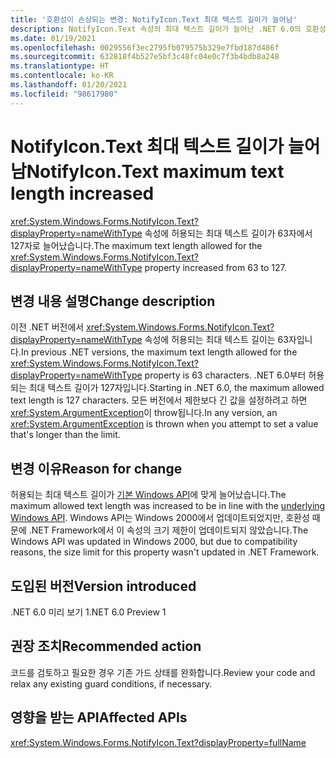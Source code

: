 ```yaml
---
title: '호환성이 손상되는 변경: NotifyIcon.Text 최대 텍스트 길이가 늘어남'
description: NotifyIcon.Text 속성의 최대 텍스트 길이가 늘어난 .NET 6.0의 호환성이 손상되는 변경에 대해 알아봅니다.
ms.date: 01/19/2021
ms.openlocfilehash: 0029556f3ec2795fb079575b329e7fbd187d486f
ms.sourcegitcommit: 632818f4b527e5bf3c48fc04e0c7f3b4bdb8a248
ms.translationtype: HT
ms.contentlocale: ko-KR
ms.lasthandoff: 01/20/2021
ms.locfileid: "98617980"
---
```

# <a name="notifyicontext-maximum-text-length-increased"></a><span data-ttu-id="e1f1d-103">NotifyIcon.Text 최대 텍스트 길이가 늘어남</span><span class="sxs-lookup"><span data-stu-id="e1f1d-103">NotifyIcon.Text maximum text length increased</span></span>

<span data-ttu-id="e1f1d-104"><xref:System.Windows.Forms.NotifyIcon.Text?displayProperty=nameWithType> 속성에 허용되는 최대 텍스트 길이가 63자에서 127자로 늘어났습니다.</span><span class="sxs-lookup"><span data-stu-id="e1f1d-104">The maximum text length allowed for the <xref:System.Windows.Forms.NotifyIcon.Text?displayProperty=nameWithType> property increased from 63 to 127.</span></span>

## <a name="change-description"></a><span data-ttu-id="e1f1d-105">변경 내용 설명</span><span class="sxs-lookup"><span data-stu-id="e1f1d-105">Change description</span></span>

<span data-ttu-id="e1f1d-106">이전 .NET 버전에서 <xref:System.Windows.Forms.NotifyIcon.Text?displayProperty=nameWithType> 속성에 허용되는 최대 텍스트 길이는 63자입니다.</span><span class="sxs-lookup"><span data-stu-id="e1f1d-106">In previous .NET versions, the maximum text length allowed for the <xref:System.Windows.Forms.NotifyIcon.Text?displayProperty=nameWithType> property is 63 characters.</span></span> <span data-ttu-id="e1f1d-107">.NET 6.0부터 허용되는 최대 텍스트 길이가 127자입니다.</span><span class="sxs-lookup"><span data-stu-id="e1f1d-107">Starting in .NET 6.0, the maximum allowed text length is 127 characters.</span></span> <span data-ttu-id="e1f1d-108">모든 버전에서 제한보다 긴 값을 설정하려고 하면 <xref:System.ArgumentException>이 throw됩니다.</span><span class="sxs-lookup"><span data-stu-id="e1f1d-108">In any version, an <xref:System.ArgumentException> is thrown when you attempt to set a value that's longer than the limit.</span></span>

## <a name="reason-for-change"></a><span data-ttu-id="e1f1d-109">변경 이유</span><span class="sxs-lookup"><span data-stu-id="e1f1d-109">Reason for change</span></span>

<span data-ttu-id="e1f1d-110">허용되는 최대 텍스트 길이가 [기본 Windows API](/windows/win32/api/shellapi/ns-shellapi-notifyicondataw#nif_showtip-0x00000080)에 맞게 늘어났습니다.</span><span class="sxs-lookup"><span data-stu-id="e1f1d-110">The maximum allowed text length was increased to be in line with the [underlying Windows API](/windows/win32/api/shellapi/ns-shellapi-notifyicondataw#nif_showtip-0x00000080).</span></span> <span data-ttu-id="e1f1d-111">Windows API는 Windows 2000에서 업데이트되었지만, 호환성 때문에 .NET Framework에서 이 속성의 크기 제한이 업데이트되지 않았습니다.</span><span class="sxs-lookup"><span data-stu-id="e1f1d-111">The Windows API was updated in Windows 2000, but due to compatibility reasons, the size limit for this property wasn't updated in .NET Framework.</span></span>

## <a name="version-introduced"></a><span data-ttu-id="e1f1d-112">도입된 버전</span><span class="sxs-lookup"><span data-stu-id="e1f1d-112">Version introduced</span></span>

<span data-ttu-id="e1f1d-113">.NET 6.0 미리 보기 1</span><span class="sxs-lookup"><span data-stu-id="e1f1d-113">.NET 6.0 Preview 1</span></span>

## <a name="recommended-action"></a><span data-ttu-id="e1f1d-114">권장 조치</span><span class="sxs-lookup"><span data-stu-id="e1f1d-114">Recommended action</span></span>

<span data-ttu-id="e1f1d-115">코드를 검토하고 필요한 경우 기존 가드 상태를 완화합니다.</span><span class="sxs-lookup"><span data-stu-id="e1f1d-115">Review your code and relax any existing guard conditions, if necessary.</span></span>

## <a name="affected-apis"></a><span data-ttu-id="e1f1d-116">영향을 받는 API</span><span class="sxs-lookup"><span data-stu-id="e1f1d-116">Affected APIs</span></span>

<xref:System.Windows.Forms.NotifyIcon.Text?displayProperty=fullName>

<!--

### Affected APIs

- `P:System.Windows.Forms.NotifyIcon.Text`

### Category

Windows Forms

-->
